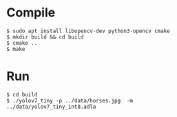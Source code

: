 # Compile

```shell
$ sudo apt install libopencv-dev python3-opencv cmake
$ mkdir build && cd build
$ cmake ..
$ make
```

# Run

```shell
$ cd build
$ ./yolov7_tiny -p ../data/horses.jpg  -m ../data/yolov7_tiny_int8.adla
```
